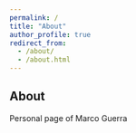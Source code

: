 ```yaml
---
permalink: /
title: "About"
author_profile: true
redirect_from: 
  - /about/
  - /about.html
---
```

## About
Personal page of Marco Guerra

